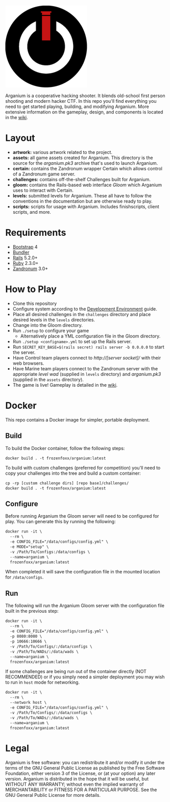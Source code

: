 ![Arganium](/artwork/arganium%20logo-small.png?raw=true "Arganium")

Arganium is a cooperative hacking shooter. It blends old-school first person shooting and modern hacker CTF. In this repo you'll find everything you need to get started playing, building, and modifying Arganium. More extensive information on the gameplay, design, and components is located in the [wiki](https://github.com/frozenfoxx/arganium/wiki).

# Layout

* __artwork:__ various artwork related to the project.
* __assets:__ all game assets created for Arganium. This directory is the source for the *arganium.pk3* archive that's used to launch Arganium.
* __certain:__ contains the Zandronum wrapper Certain which allows control of a Zandronum game server.
* __challenges:__ contains off-the-shelf Challenges built for Arganium.
* __gloom:__ contains the Rails-based web interface *Gloom* which Arganium uses to interact with Certain.
* __levels:__ submitted levels for Arganium. These all have to follow the conventions in the documentation but are otherwise ready to play.
* __scripts:__ scripts for usage with Arganium. Includes finishscripts, client scripts, and more.

# Requirements

* [Bootstrap](http://getbootstrap.com) 4
* [Bundler](https://bundler.io/)
* [Rails](http://rubyonrails.org) 5.2.0+
* [Ruby](https://www.ruby-lang.org) 2.3.0+
* [Zandronum](https://zandronum.com/) 3.0+

# How to Play

* Clone this repository
* Configure system according to the [Development Environment](https://github.com/frozenfoxx/arganium/wiki/Development-Environment) guide.
* Place all desired challenges in the `challenges` directory and place desired levels in the `levels` directories.
* Change into the Gloom directory.
* Run `./setup` to configure your game
  * Alternatively place a YML configuration file in the Gloom directory.
* Run `./setup <configname>.yml` to set up the Rails server.
* Run `SECRET_KEY_BASE=$(rails secret) rails server -b 0.0.0.0` to start the server.
* Have Control team players connect to *http://[server socket]/* with their web browsers.
* Have Marine team players connect to the Zandronum server with the appropriate *level wad* (supplied in `levels` directory) and *arganium.pk3* (supplied in the `assets` directory).
* The game is live! Gameplay is detailed in the [wiki](https://github.com/frozenfoxx/arganium/wiki/Gameplay).

# Docker

This repo contains a Docker image for simpler, portable deployment.

## Build

To build the Docker container, follow the following steps:

```
docker build . -t frozenfoxx/arganium:latest
```

To build with custom challenges (preferred for competition) you'll need to copy your challenges into the tree and build a custom container:

```
cp -rp [custom challenge dirs] [repo base]/challenges/
docker build . -t frozenfoxx/arganium:latest
```

## Configure

Before running Arganium the Gloom server will need to be configured for play. You can generate this by running the following:

```
docker run -it \
  --rm \
  -e CONFIG_FILE="/data/configs/config.yml" \
  -e MODE="setup" \
  -v /Path/To/Configs:/data/configs \
  --name=arganium \
  frozenfoxx/arganium:latest
```

When completed it will save the configuration file in the mounted location for `/data/configs`.

## Run

The following will run the Arganium Gloom server with the configuration file built in the previous step:

```
docker run -it \
  --rm \
  -e CONFIG_FILE="/data/configs/config.yml" \
  -p 8080:8080 \
  -p 10666:10666 \
  -v /Path/To/Configs/:/data/configs \
  -v /Path/To/WADs/:/data/wads \
  --name=arganium \
  frozenfoxx/arganium:latest
```

If some challenges are being run out of the container directly (NOT RECOMMENDED) or if you simply need a simpler deployment you may wish to run in `host` mode for networking.

```
docker run -it \
  --rm \
  --network host \
  -e CONFIG_FILE="/data/configs/config.yml" \
  -v /Path/To/Configs/:/data/configs \
  -v /Path/To/WADs/:/data/wads \
  --name=arganium \
  frozenfoxx/arganium:latest
```

# Legal

Arganium is free software: you can redistribute it and/or modify it under the terms of the GNU General Public License as published by the Free Software Foundation, either version 3 of the License, or (at your option) any later version. Arganium is distributed in the hope that it will be useful, but WITHOUT ANY WARRANTY; without even the implied warranty of MERCHANTABILITY or FITNESS FOR A PARTICULAR PURPOSE. See the GNU General Public License for more details.
